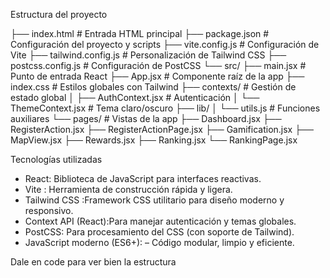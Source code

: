  Estructura del proyecto

├── index.html # Entrada HTML principal
├── package.json # Configuración del proyecto y scripts
├── vite.config.js # Configuración de Vite
├── tailwind.config.js # Personalización de Tailwind CSS
├── postcss.config.js # Configuración de PostCSS
└── src/
├── main.jsx # Punto de entrada React
├── App.jsx # Componente raíz de la app
├── index.css # Estilos globales con Tailwind
├── contexts/ # Gestión de estado global
│ ├── AuthContext.jsx # Autenticación
│ └── ThemeContext.jsx # Tema claro/oscuro
├── lib/
│ └── utils.js # Funciones auxiliares
└── pages/ # Vistas de la app
├── Dashboard.jsx
├── RegisterAction.jsx
├── RegisterActionPage.jsx
├── Gamification.jsx
├── MapView.jsx
├── Rewards.jsx
├── Ranking.jsx
└── RankingPage.jsx

 Tecnologías utilizadas

- React: Biblioteca de JavaScript para interfaces reactivas.
- Vite : Herramienta de construcción rápida y ligera.
- Tailwind CSS :Framework CSS utilitario para diseño moderno y responsivo.
- Context API (React):Para manejar autenticación y temas globales.
- PostCSS: Para procesamiento del CSS (con soporte de Tailwind).
- JavaScript moderno (ES6+): – Código modular, limpio y eficiente.


Dale en code para ver bien la estructura
